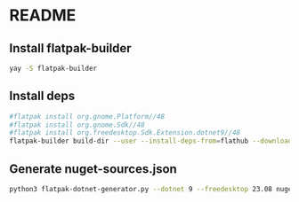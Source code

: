 # README

## Install flatpak-builder
```bash
yay -S flatpak-builder
```

## Install deps
```bash
#flatpak install org.gnome.Platform//48
#flatpak install org.gnome.Sdk//48
#flatpak install org.freedesktop.Sdk.Extension.dotnet9//48
flatpak-builder build-dir --user --install-deps-from=flathub --download-only nl.flyingpie.wtq.yaml
```

## Generate nuget-sources.json
```bash
python3 flatpak-dotnet-generator.py --dotnet 9 --freedesktop 23.08 nuget-sources.json <app-name>/<project-name>.csproj
```


